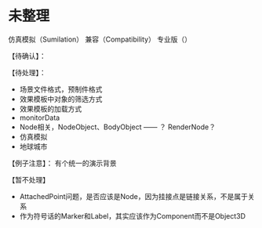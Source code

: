 # 未整理
<!-- unorganized -->

仿真模拟（Sumilation）
兼容（Compatibility）
专业版（）

【待确认】：

【待处理】：


* 场景文件格式，预制件格式
* 效果模板中对象的筛选方式
* 效果模板的加载方式
* monitorData
* Node相关，NodeObject、BodyObject —— ？ RenderNode？
* 仿真模拟
* 地球城市

【例子注意】：
有个统一的演示背景

【暂不处理】
* AttachedPoint问题，是否应该是Node，因为挂接点是链接关系，不是属于关系
* 作为符号话的Marker和Label，其实应该作为Component而不是Object3D

